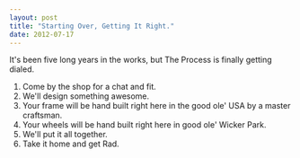 ```yaml
---
layout: post
title: "Starting Over, Getting It Right."
date: 2012-07-17
---
```


It's been five long years in the works, but The Process is finally getting dialed.

1. Come by the shop for a chat and fit.
2. We'll design something awesome.
3. Your frame will be hand built right here in the good ole' USA by a master craftsman.
4. Your wheels will be hand built right here in good ole' Wicker Park.
5. We'll put it all together.
6. Take it home and get Rad.
